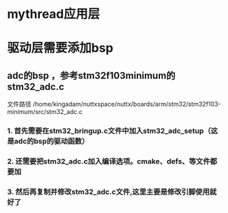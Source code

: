 #   mythread应用层
#   驱动层需要添加bsp
##  adc的bsp ，参考stm32f103minimum的stm32_adc.c
文件路径    /home/kingadam/nuttxspace/nuttx/boards/arm/stm32/stm32f103-minimum/src/stm32_adc.c
### 1.  首先需要在stm32_bringup.c文件中加入stm32_adc_setup（这是adc的bsp的驱动函数）
### 2.  还需要把stm32_adc.c加入编译选项。cmake、defs、等文件都要加
### 3.  然后再复制并修改stm32_adc.c文件,这里主要是修改引脚使用就好了